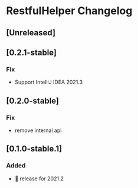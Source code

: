<!-- Keep a Changelog guide -> https://keepachangelog.com -->

# RestfulHelper Changelog

## [Unreleased]
## [0.2.1-stable]
### Fix
- Support IntelliJ IDEA 2021.3

## [0.2.0-stable]
### Fix
- remove internal api

## [0.1.0-stable.1]
### Added
- 🎉 release for 2021.2
